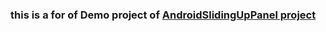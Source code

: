 ### this is a for of Demo project of [AndroidSlidingUpPanel project](https://github.com/umano/AndroidSlidingUpPanel)

